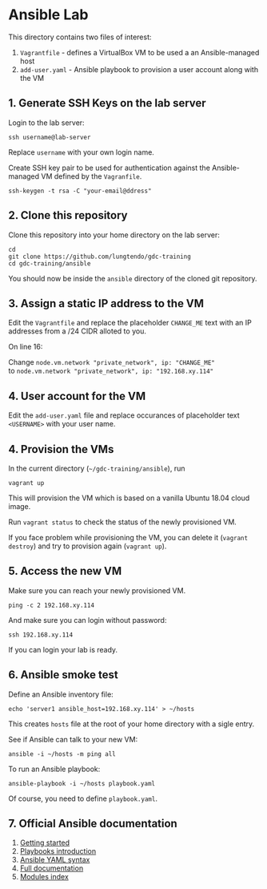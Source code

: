 # Ansible Lab

This directory contains two files of interest:
1. `Vagrantfile` - defines a VirtualBox VM to be used a an Ansible-managed host
2. `add-user.yaml` - Ansible playbook to provision a user account along with the VM


## 1. Generate SSH Keys on the lab server
Login to the lab server:
```
ssh username@lab-server
```
Replace `username` with your own login name.

Create SSH key pair to be used for authentication against the Ansible-managed VM defined by the `Vagranfile`.
```
ssh-keygen -t rsa -C "your-email@ddress"
```

## 2. Clone this repository
Clone this repository into your home directory on the lab server:
```
cd 
git clone https://github.com/lungtendo/gdc-training
cd gdc-training/ansible
```
You should now be inside the `ansible` directory of the cloned git repository.

## 3. Assign a static IP address to the VM
Edit the `Vagrantfile` and replace the placeholder `CHANGE_ME` text with an IP addresses from a /24 CIDR alloted to you.

On line 16:

Change `node.vm.network "private_network", ip: "CHANGE_ME"`<br/>
to `node.vm.network "private_network", ip: "192.168.xy.114"`

## 4. User account for the VM
Edit the `add-user.yaml` file and replace occurances of placeholder text `<USERNAME>` with your user name.

## 4. Provision the VMs
In the current directory (`~/gdc-training/ansible`), run
```
vagrant up
```
This will provision the VM which is based on a vanilla Ubuntu 18.04 cloud image. 

Run `vagrant status` to check the status of the newly provisioned VM.

If you face problem while provisioning the VM, you can delete it (`vagrant destroy`) and try to provision again (`vagrant up`).

## 5. Access the new VM
Make sure you can reach your newly provisioned VM.
```
ping -c 2 192.168.xy.114
```

And make sure you can login without password:
```
ssh 192.168.xy.114
```
If you can login your lab is ready.
 
## 6. Ansible smoke test
Define an Ansible inventory file:
```
echo 'server1 ansible_host=192.168.xy.114' > ~/hosts
```
This creates `hosts` file at the root of your home directory with a sigle entry.
 
See if Ansible can talk to your new VM:
```
ansible -i ~/hosts -m ping all
```
 
To run an Ansible playbook:
```
ansible-playbook -i ~/hosts playbook.yaml
```
Of course, you need to define `playbook.yaml`.

## 7. Official Ansible documentation
1. [Getting started](https://docs.ansible.com/ansible/latest/user_guide/intro_getting_started.html)
2. [Playbooks introduction](https://docs.ansible.com/ansible/latest/user_guide/playbooks_intro.html)
3. [Ansible YAML syntax](https://docs.ansible.com/ansible/latest/reference_appendices/YAMLSyntax.html)
4. [Full documentation](https://docs.ansible.com/ansible/latest/index.html)
5. [Modules index](https://docs.ansible.com/ansible/latest/modules/modules_by_category.html)
